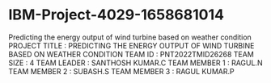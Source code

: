 # IBM-Project-4029-1658681014
Predicting the energy output of wind turbine based on weather condition
PROJECT TITLE : PREDICTING THE ENERGY OUTPUT OF WIND TURBINE BASED ON WEATHER CONDITION
TEAM ID : PNT2022TMID26268
TEAM SIZE : 4
TEAM LEADER : SANTHOSH KUMAR.C
TEAM MEMBER 1 : RAGUL.N
TEAM MEMBER 2 : SUBASH.S
TEAM MEMBER 3 : RAGUL KUMAR.P

